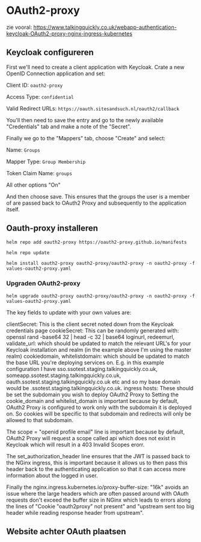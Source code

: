# OAuth2-proxy

zie vooral: https://www.talkingquickly.co.uk/webapp-authentication-keycloak-OAuth2-proxy-nginx-ingress-kubernetes

## Keycloak configureren

First we'll need to create a client application with Keycloak. Crate a new OpenID Connection application and set:

Client ID: `oauth2-proxy`

Access Type: `confidential`

Valid Redirect URLs: `https://oauth.sitesandsuch.nl/oauth2/callback`


You'll then need to save the entry and go to the newly available "Credentials" tab and make a note of the "Secret".

Finally we go to the "Mappers" tab, choose "Create" and select:

Name: `Groups`

Mapper Type: `Group Membership`

Token Claim Name: `groups`

All other options "On"

And then choose save. This ensures that the groups the user is a member of are passed back to OAuth2 Proxy and subsequently to the application itself.


## Oauth-proxy installeren

`helm repo add oauth2-proxy https://oauth2-proxy.github.io/manifests`

`helm repo update`

`helm install oauth2-proxy oauth2-proxy/oauth2-proxy -n oauth2-proxy -f values-oauth2-proxy.yaml`

### Upgraden OAuth2-proxy

`helm upgrade oauth2-proxy oauth2-proxy/oauth2-proxy -n oauth2-proxy -f values-oauth2-proxy.yaml`


The key fields to update with your own values are:

clientSecret: This is the client secret noted down from the Keycloak credentials page
cookieSecret: This can be randomly generated with: openssl rand -base64 32 | head -c 32 | base64
loginurl, redeemurl, validate_url: which should be updated to match the relevant URL's for your Keycloak installation and realm (in the example above I'm using the master realm)
cookiedomain, whitelistdomain: which should be updated to match the base URL you're deploying services on. E.g. in this example configuration I have sso.ssotest.staging.talkingquickly.co.uk, someapp.ssotest.staging.talkingquickly.co.uk, oauth.ssotest.staging.talkingquickly.co.uk etc and so my base domain would be .ssotest.staging.talkingquickly.co.uk.
ingress hosts: These should be set the subdomain you wish to deploy OAuth2 Proxy to
Setting the cookie_domain and whitelist_domain is important because by default, OAuth2 Proxy is configured to work only with the subdomain it is deployed on. So cookies will be specific to that subdomain and redirects will only be allowed to that subdomain.

The scope = "openid profile email" line is important because by default, OAuth2 Proxy will request a scope called api which does not exist in Keycloak which will result in a 403 Invalid Scopes erorr.

The set_authorization_header line ensures that the JWT is passed back to the NGinx ingress, this is important because it allows us to then pass this header back to the authenticating application so that it can access more information about the logged in user.

Finally the nginx.ingress.kubernetes.io/proxy-buffer-size: "16k" avoids an issue where the large headers which are often passed around with OAuth requests don't exceed the buffer size in NGinx which leads to errors along the lines of "Cookie "oauth2proxy" not present" and "upstream sent too big header while reading response header from upstream".


## Website achter OAuth plaatsen
